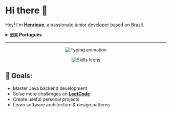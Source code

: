 <h1>Hi there 👋 </h1> 

Hey! I'm [**Henrique**](mailto:lemxvos.dev@proton.me), a passionate junior developer based on Brazil.

<details>
  <summary><strong>🇧🇷 Português</strong></summary>

  Fala aí! Me chamo  [**Henrique**](mailto:lemxvos.dev@proton.me), sou um desenvolvedor backend júnior do Brasil.

</details>

---

<p align="center">
  <img src="https://readme-typing-svg.demolab.com?font=Fira+Code&size=28&pause=2000&color=0D90F2&center=true&width=600&lines=Junior+Backend+Developer;Java+Student;Tech+Enthusiast+Problem+Solver" alt="Typing animation" />
</p>

<p align="center">
  <img src="https://skillicons.dev/icons?i=java,spring,git,github,bash,vscode,arch" alt="Skills Icons" />
</p>

<h2>🎯 Goals: </h2>

<ul>
  <li> Master Java backend development</li>
  <li> Solve more challenges on <a href="https://leetcode.com/lemavoos" target="_blank"><strong>LeetCode</strong></a></li>
  <li> Create useful personal projects</li>
  <li> Learn software architecture & design patterns</li>
</ul>

